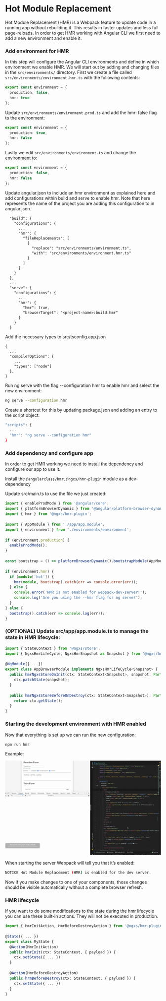# Hot Module Replacement

Hot Module Replacement (HMR) is a Webpack feature to update code in a running app without rebuilding it. This results in faster updates and less full page-reloads.
In order to get HMR working with Angular CLI we first need to add a new environment and enable it.

### Add environment for HMR

In this step will configure the Angular CLI environments and define in which environment we enable HMR.
We will start out by adding and changing files in the `src/environments/` directory.
First we create a file called `src/environments/environment.hmr.ts` with the following contents:

```ts
export const environment = {
  production: false,
  hmr: true
};
```

Update `src/environments/environment.prod.ts` and add the hmr: false flag to the environment:

```ts
export const environment = {
  production: true,
  hmr: false
};
```

Lastly we edit `src/environments/environment.ts` and change the environment to:

```ts
export const environment = {
  production: false,
  hmr: false
};
```

Update angular.json to include an hmr environment as explained here and add configurations within build and serve to enable hmr.
Note that <project-name> here represents the name of the project you are adding this configuration to in angular.json.

```text
  "build": {
    "configurations": {
      ...
      "hmr": {
        "fileReplacements": [
          {
            "replace": "src/environments/environment.ts",
            "with": "src/environments/environment.hmr.ts"
          }
        ]
      }
    }
  },
  ...
  "serve": {
    "configurations": {
      ...
      "hmr": {
        "hmr": true,
        "browserTarget": "<project-name>:build:hmr"
      }
    }
  }
```

Add the necessary types to src/tsconfig.app.json

```text
{
  ...
  "compilerOptions": {
    ...
    "types": ["node"]
  },
}
```

Run ng serve with the flag --configuration hmr to enable hmr and select the new environment:

```bash
ng serve --configuration hmr
```

Create a shortcut for this by updating package.json and adding an entry to the script object:

```bash
"scripts": {
  ...
  "hmr": "ng serve --configuration hmr"
}
```

### Add dependency and configure app

In order to get HMR working we need to install the dependency and configure our app to use it.

Install the `@angularclass/hmr`, `@ngxs/hmr-plugin` module as a dev-dependency

Update src/main.ts to use the file we just created:

```ts
import { enableProdMode } from '@angular/core';
import { platformBrowserDynamic } from '@angular/platform-browser-dynamic';
import { hmr } from '@ngxs/hmr-plugin';

import { AppModule } from './app/app.module';
import { environment } from './environments/environment';

if (environment.production) {
  enableProdMode();
}

const bootstrap = () => platformBrowserDynamic().bootstrapModule(AppModule);

if (environment.hmr) {
  if (module['hot']) {
    hmr(module, bootstrap).catch(err => console.error(err));
  } else {
    console.error('HMR is not enabled for webpack-dev-server!');
    console.log('Are you using the --hmr flag for ng serve?');
  }
} else {
  bootstrap().catch(err => console.log(err));
}
```

### (OPTIONAL) Update src/app/app.module.ts to manage the state in HMR lifecycle:

```ts
import { StateContext } from '@ngxs/store';
import { NgxsHmrLifeCycle, NgxsHmrSnapshot as Snapshot } from '@ngxs/hmr-plugin';

@NgModule({ .. })
export class AppBrowserModule implements NgxsHmrLifeCycle<Snapshot> {
  public hmrNgxsStoreOnInit(ctx: StateContext<Snapshot>, snapshot: Partial<Snapshot>) {
    ctx.patchState(snapshot);
  }

  public hmrNgxsStoreBeforeOnDestroy(ctx: StateContext<Snapshot>): Partial<Snapshot> {
    return ctx.getState();
  }
}
```

### Starting the development environment with HMR enabled

Now that everything is set up we can run the new configuration:

```bash
npm run hmr
```

Example:

![hmr](../assets/hmr.gif)

When starting the server Webpack will tell you that it’s enabled:

```bash
NOTICE Hot Module Replacement (HMR) is enabled for the dev server.
```

Now if you make changes to one of your components, those changes should be visible automatically without a complete browser refresh.

### HMR lifecycle

If you want to do some modifications to the state during the hmr lifecycle you can use these built-in actions. They will not be executed in production.

```ts
import { HmrInitAction, HmrBeforeDestroyAction } from '@ngxs/hmr-plugin';

@State({ ... })
export class MyState {
  @Action(HmrInitAction)
  public hmrInit(ctx: StateContext, { payload }) {
    ctx.setState({ ... })
  }

  @Action(HmrBeforeDestroyAction)
  public hrmBeforeDestroy(ctx: StateContext, { payload }) {
    ctx.setState({ ... })
  }
}
```
